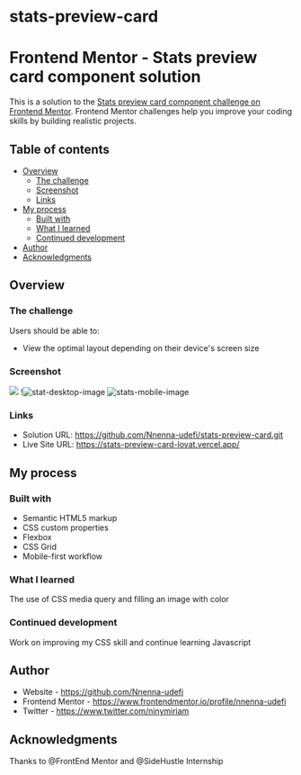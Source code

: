 # stats-preview-card
# Frontend Mentor - Stats preview card component solution

This is a solution to the [Stats preview card component challenge on Frontend Mentor](https://www.frontendmentor.io/challenges/stats-preview-card-component-8JqbgoU62). Frontend Mentor challenges help you improve your coding skills by building realistic projects. 

## Table of contents

- [Overview](#overview)
  - [The challenge](#the-challenge)
  - [Screenshot](#screenshot)
  - [Links](#links)
- [My process](#my-process)
  - [Built with](#built-with)
  - [What I learned](#what-i-learned)
  - [Continued development](#continued-development)
- [Author](#author)
- [Acknowledgments](#acknowledgments)



## Overview

### The challenge

Users should be able to:

- View the optimal layout depending on their device's screen size

### Screenshot

![](./screenshot.jpg)
!![stat-desktop-image](https://user-images.githubusercontent.com/68693000/152638559-56bb9512-525b-45b1-b9ff-d11b7b05575f.jpg)
![stats-mobile-image](https://user-images.githubusercontent.com/68693000/152638588-aa9d9b41-a89b-4380-af53-3eecf5aec1e9.jpg)




### Links

- Solution URL: https://github.com/Nnenna-udefi/stats-preview-card.git
- Live Site URL: https://stats-preview-card-lovat.vercel.app/

## My process

### Built with

- Semantic HTML5 markup
- CSS custom properties
- Flexbox
- CSS Grid
- Mobile-first workflow


### What I learned

The use of CSS media query and filling an image with color

### Continued development

Work on improving my CSS skill and continue learning Javascript

## Author

- Website - https://github.com/Nnenna-udefi
- Frontend Mentor - https://www.frontendmentor.io/profile/nnenna-udefi
- Twitter - https://www.twitter.com/ninymiriam


## Acknowledgments

Thanks to @FrontEnd Mentor and @SideHustle Internship

